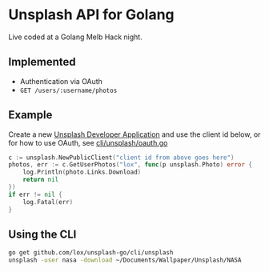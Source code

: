 
Unsplash API for Golang
=======================

Live coded at a Golang Melb Hack night.

## Implemented

 - Authentication via OAuth
 - `GET /users/:username/photos`

## Example

Create a new [Unsplash Developer Application](https://unsplash.com/developers) and use the client id below, or for how to use OAuth, see [cli/unsplash/oauth.go](cli/unsplash/oauth.go)

```go
c := unsplash.NewPublicClient("client id from above goes here")
photos, err := c.GetUserPhotos("lox", func(p unsplash.Photo) error {
	log.Println(photo.Links.Download)
	return nil
})
if err != nil {
	log.Fatal(err)
}
```

## Using the CLI

```bash
go get github.com/lox/unsplash-go/cli/unsplash
unsplash -user nasa -download ~/Documents/Wallpaper/Unsplash/NASA
```